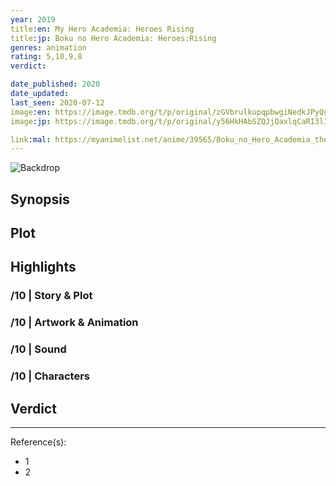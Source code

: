 ```yaml
---
year: 2019
title:en: My Hero Academia: Heroes Rising
title:jp: Boku no Hero Academia: Heroes:Rising
genres: animation
rating: 5,10,9,8
verdict:

date_published: 2020
date_updated:
last_seen: 2020-07-12
image:en: https://image.tmdb.org/t/p/original/zGVbrulkupqpbwgiNedkJPyQum4.jpg
image:jp: https://image.tmdb.org/t/p/original/y56HkHAbSZQJjQaxlqCaRI3lIHu.jpg

link:mal: https://myanimelist.net/anime/39565/Boku_no_Hero_Academia_the_Movie_2__Heroes_Rising
---
```


![Backdrop]()

## Synopsis

## Plot

## Highlights

### /10 | Story & Plot

### /10 | Artwork & Animation

### /10 | Sound

### /10 | Characters

## Verdict

<!-- SPOILERS -->

<!-- CLOSING -->

---
Reference(s):

- 1
- 2
